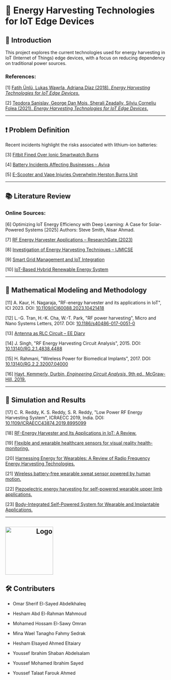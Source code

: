 # 📡 Energy Harvesting Technologies for IoT Edge Devices

## 📖 Introduction

This project explores the current technologies used for energy harvesting in IoT (Internet of Things) edge devices, with a focus on reducing dependency on traditional power sources. 

### References:
[1] [Fatih Ünlü, Lukas Wawrla, Adriana Díaz (2018). *Energy Harvesting Technologies for IoT Edge Devices*.](https://www.iea-4e.org/wp-content/uploads/publications/2018/07/Energy_Harvesting_Final_Report.pdf)

[2] [Teodora Sanislav, George Dan Mois, Sherali Zeadally, Silviu Corneliu Folea (2021). *Energy Harvesting Technologies for IoT Edge Devices*.](https://ieeexplore.ieee.org/document/9370135)

---

## ❗ Problem Definition

Recent incidents highlight the risks associated with lithium-ion batteries:

[3] [Fitbit Fined Over Ionic Smartwatch Burns](https://www.theverge.com/2025/1/23/24350413/fitbit-fine-ionic-smartwatch-burns)

[4] [Battery Incidents Affecting Businesses - Aviva](https://gcs.aviva.com/en-gb/news/Lithium-ion-battery-incidents-affect-more-than-half-of-businesses/)

[5] [E-Scooter and Vape Injuries Overwhelm Herston Burns Unit](https://wilstongrangenews.com.au/herston-burns-unit-overwhelmed-by-e-scooter-and-vape-injuries/)

---

## 📚 Literature Review

### Online Sources:
[6] Optimizing IoT Energy Efficiency with Deep Learning: A Case for Solar-Powered Systems [2025] Authors: Steve Smith, Nisar Ahmad.

[7] [RF Energy Harvester Applications – ResearchGate (2023)](https://www.researchgate.net/publication/378082885_RF%20Energy_Harvester_and_Its_Applications_in_IoT_A_Review)

[8] [Investigation of Energy Harvesting Techniques – IJMICSE](https://international.aritekin.or.id/index.php/IJMICSE/article/view/71)

[9] [Smart Grid Management and IoT Integration](https://internationalpubls.com/index.php/pmj/article/view/1866)

[10] [IoT-Based Hybrid Renewable Energy System](https://www.researchgate.net/publication/353611601_IoT%20Based_Hybrid_Renewable_Energy_System_for_Smart_Campus)

---

## 📐 Mathematical Modeling and Methodology

[11] A. Kaur, H. Nagaraja, "RF-energy harvester and its applications in IoT", ICI 2023. DOI: [10.1109/ICI60088.2023.10421418](https://doi.org/10.1109/ICI60088.2023.10421418)

[12] L.-G. Tran, H.-K. Cha, W.-T. Park, "RF power harvesting", Micro and Nano Systems Letters, 2017. DOI: [10.1186/s40486-017-0051-0](https://doi.org/10.1186/s40486-017-0051-0)

[13] [Antenna as RLC Circuit – EE Diary](https://www.ee-diary.com/2023/06/how-antenna-as-rlc-circuit-works.html)

[14] J. Singh, "RF Energy Harvesting Circuit Analysis", 2015. DOI: [10.13140/RG.2.1.4838.4488](https://doi.org/10.13140/RG.2.1.4838.4488)

[15] H. Rahmani, "Wireless Power for Biomedical Implants", 2017. DOI: [10.13140/RG.2.2.32007.04000](https://doi.org/10.13140/RG.2.2.32007.04000)

[16] [Hayt, Kemmerly, Durbin, *Engineering Circuit Analysis*, 9th ed., McGraw-Hill, 2019.](https://elcom-team.com/Subjects/%D8%AF%D9%88%D8%A7%D8%A6%D8%B1%20%D9%83%D9%87%D8%B1%D8%A7%D8%A6%D9%8A%D8%A9%201/%D8%A7%D9%84%D9%83%D8%AA%D8%AA%D8%A8%20%D9%88%D8%A7%D9%84%D8%AD%D9%84%D9%88%D9%84/cct1-book(9ed).pdf)

---

## 🧪 Simulation and Results

[17] C. R. Reddy, K. S. Reddy, S. R. Reddy, "Low Power RF Energy Harvesting System", ICRAECC 2019, India. DOI: [10.1109/ICRAECC43874.2019.8995099](https://doi.org/10.1109/ICRAECC43874.2019.8995099)

[18] [RF-Energy Harvester and Its Applications in IoT: A Review.](https://www.researchgate.net/publication/378082885_RF-Energy_Harvester_and_Its_Applications_in_IoT_A_Review)

[19] [Flexible and wearable healthcare sensors for visual reality health-monitoring.](https://www.sciencedirect.com/science/article/pii/S2096579619300543?via%3Dihub)

[20] [Harnessing Energy for Wearables: A Review of Radio Frequency Energy Harvesting Technologies.](https://www.mdpi.com/1996-1073/16/15/5711)

[21] [Wireless battery-free wearable sweat sensor powered by human motion.](https://www.science.org/doi/10.1126/sciadv.aay9842)

[22] [Piezoelectric energy harvesting for self-powered wearable upper limb applications.](https://onlinelibrary.wiley.com/doi/10.1002/nano.202000242)

[23] [Body-Integrated Self-Powered System for Wearable and Implantable Applications.](https://pubs.acs.org/doi/10.1021/acsnano.9b02233)

---

<h2>
  <span style="display: inline-block; width: 150px; text-align: right;">
    <img src="Logo.png" alt="Logo" width="150">
  </span>
</h2>

## 🛠️ Contributers

- Omar Sherif El-Sayed Abdelkhaleq
  
- Hesham Abd El-Rahman Mahmoud
  
- Mohamed Hossam El-Sawy Omran
  
- Mina Wael Tanagho Fahmy Sedrak
  
- Hesham Elsayed Ahmed Eltaiary
  
- Youssef Ibrahim Shaban Abdelsalam
  
- Youssef Mohamed Ibrahim Sayed
  
- Youssef Talaat Farouk Ahmed
